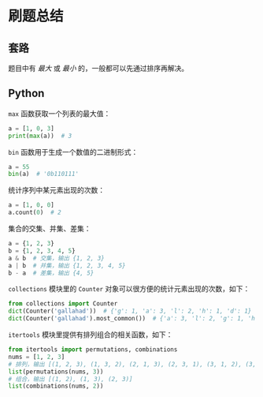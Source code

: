 # 刷题总结

## 套路

题目中有 *最大* 或 *最小* 的，一般都可以先通过排序再解决。

## Python

`max` 函数获取一个列表的最大值：

```python
a = [1, 0, 3]
print(max(a))  # 3
```

`bin` 函数用于生成一个数值的二进制形式：

```python
a = 55
bin(a)  # '0b110111'
```

统计序列中某元素出现的次数：

```python
a = [1, 0, 0]
a.count(0)  # 2
```

集合的交集、并集、差集：

```python
a = {1, 2, 3}
b = {1, 2, 3, 4, 5}
a & b  # 交集，输出 {1, 2, 3}
a | b  # 并集，输出 {1, 2, 3, 4, 5}
b - a  # 差集，输出 {4, 5}
```

`collections` 模块里的 `Counter` 对象可以很方便的统计元素出现的次数，如下：

```python
from collections import Counter
dict(Counter('gallahad'))  # {'g': 1, 'a': 3, 'l': 2, 'h': 1, 'd': 1}
dict(Counter('gallahad').most_common())  # {'a': 3, 'l': 2, 'g': 1, 'h': 1, 'd': 1}
```

`itertools` 模块里提供有排列组合的相关函数，如下：

```python
from itertools import permutations, combinations
nums = [1, 2, 3]
# 排列，输出 [(1, 2, 3), (1, 3, 2), (2, 1, 3), (2, 3, 1), (3, 1, 2), (3, 2, 1)]
list(permutations(nums, 3))
# 组合，输出 [(1, 2), (1, 3), (2, 3)]
list(combinations(nums, 2))
```
